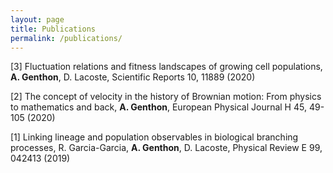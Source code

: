 ```yaml
---
layout: page
title: Publications
permalink: /publications/
---
```


[3] Fluctuation relations and fitness landscapes of growing cell populations,
**A. Genthon**, D. Lacoste, Scientific Reports 10, 11889 (2020)

[2] The concept of velocity in the history of Brownian motion: From physics to mathematics and back,
**A. Genthon**, European Physical Journal H 45, 49-105 (2020)

[1] Linking lineage and population observables in biological branching processes,
R. Garcia-Garcia, **A. Genthon**, D. Lacoste, Physical Review E 99, 042413 (2019)
